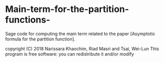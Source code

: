 # Main-term-for-the-partition-functions-
Sage code for computing the main term related to the paper [Asymptotic formula for the partition function].

copyright (C) 2018 Narissara Khaochim, Riad Masri and Tsai, Wei-Lun
This program is free software: you can redistribute it and/or modify
